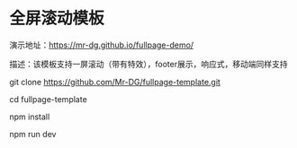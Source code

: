 # 全屏滚动模板
演示地址：https://mr-dg.github.io/fullpage-demo/

描述：该模板支持一屏滚动（带有特效），footer展示，响应式，移动端同样支持

git clone https://github.com/Mr-DG/fullpage-template.git

cd fullpage-template

npm install

npm run dev